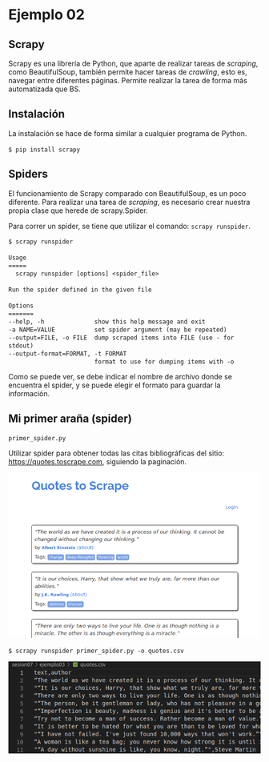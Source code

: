  # Ejemplo 02

 ## Scrapy

 Scrapy es una librería de Python, que aparte de realizar tareas de *scraping*, como BeautifulSoup, también permite hacer tareas de *crawling*, esto es, navegar entre diferentes páginas. Permite realizar la tarea de forma más automatizada que BS.

 ## Instalación

 La instalación se hace de forma similar a cualquier programa de Python.

 `$ pip install scrapy`

 ## Spiders

El funcionamiento de Scrapy comparado con BeautifulSoup, es un poco diferente. Para realizar una tarea de *scraping*, es necesario crear nuestra propia clase que herede de scrapy.Spider.

Para correr un spider, se tiene que utilizar el comando: `scrapy runspider`.

```
$ scrapy runspider

Usage
=====
  scrapy runspider [options] <spider_file>

Run the spider defined in the given file

Options
=======
--help, -h              show this help message and exit
-a NAME=VALUE           set spider argument (may be repeated)
--output=FILE, -o FILE  dump scraped items into FILE (use - for stdout)
--output-format=FORMAT, -t FORMAT
                        format to use for dumping items with -o
```

Como se puede ver, se debe indicar el nombre de archivo donde se encuentra el spider, y se puede elegir el formato para guardar la información.

## Mi primer araña (spider)

`primer_spider.py`

Utilizar spider para obtener todas las citas bibliográficas del sitio: https://quotes.toscrape.com, siguiendo la paginación.

![Página](quotes.png)

```
$ scrapy runspider primer_spider.py -o quotes.csv
```

![Resultado](resultado.png)

